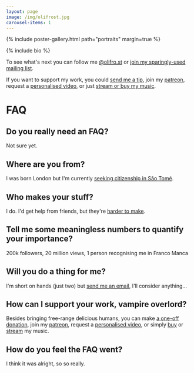 ```yaml
---
layout: page
image: /img/olifrost.jpg
carousel-items: 1
---
```


<style>
.owl-dots {
  display: none;
}
</style>

{% include poster-gallery.html path="portraits" margin=true %}

{% include bio %}

To see what's next you can follow me [@olifro.st](/s) or [join my sparingly-used mailing list](#footer).

If you want to support my work, you could [send me a tip](https://ko-fi.com/olifrost), join my [patreon](https://www.patreon.com/OliFrost/membership), request a [personalised video](https://ko-fi.com/olifrost/commissions), or just [stream or buy my music](https://olifro.st/stream).

# FAQ

## Do you really need an FAQ?
Not sure yet.

## Where are you from?
I was born London but I'm currently [seeking citizenship in São Tomé](/blog/sao-tome-citizen/).

## Who makes your stuff?
I do. I'd get help from friends, but they're [harder to make](/refer).

## Tell me some meaningless numbers to quantify your importance?
200k followers, 20 million views, 1 person recognising me in Franco Manca

## Will you do a thing for me?
I'm short on hands (just two) but [send me an email](mailto:mail@olifro.st), I'll consider anything…

## How can I support your work, vampire overlord?
Besides bringing free-range delicious humans, you can make <a href="https://ko-fi.com/olifrost">a one-off donation</a>, join my <a href="https://www.patreon.com/OliFrost/membership">patreon</a>, request a <a href="https://ko-fi.com/olifrost/commissions"> personalised video</a>, or simply <a href="/shop">buy</a> or [stream](/stream) my music.

## How do you feel the FAQ went?
I think it was alright, so so really.
